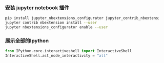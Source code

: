 ### 安装 jupyter notebook 插件

```bash
pip install jupyter_nbextensions_configurator jupyter_contrib_nbextensions
jupyter contrib nbextension install --user
jupyter nbextensions_configurator enable --user
```

### 展示全部的Ipython

```python
from IPython.core.interactiveshell import InteractiveShell
InteractiveShell.ast_node_interactivity = "all"
```

